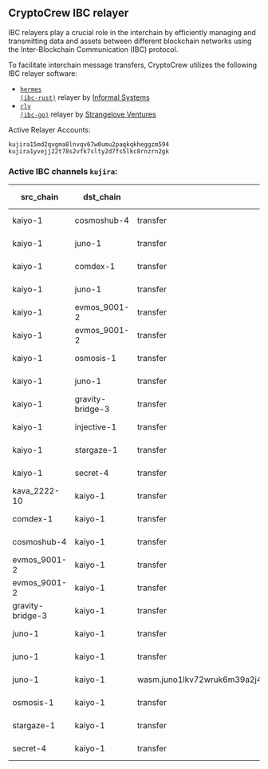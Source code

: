 ## CryptoCrew IBC relayer
IBC relayers play a crucial role in the interchain by efficiently managing and transmitting data and assets between different blockchain networks using the Inter-Blockchain Communication (IBC) protocol.

To facilitate interchain message transfers, CryptoCrew utilizes the following IBC relayer software: 
- <a href="https://github.com/informalsystems/hermes"><code>hermes (ibc-rust)</code></a> relayer by [Informal Systems](https://github.com/informalsystems)
- <a href="https://github.com/cosmos/relayer"><code>rly (ibc-go)</code></a> relayer by [Strangelove Ventures](https://github.com/strangelove-ventures)

Active Relayer Accounts:
```
kujira15md2qvgma8lnvqv67w0umu2paqkqkheggzm594
kujira1yvejj22t78s2vfk7slty2d7fs5lkc8rnzrn2gk
```

### Active IBC channels `kujira`:
| src_chain | dst_chain | IBC port | IBC channel |
| --------------- | --------------- | ------------ | ------------------- |
| kaiyo-1 | cosmoshub-4 | transfer | channel-0 |
| kaiyo-1 | juno-1 | transfer | channel-1 |
| kaiyo-1 | comdex-1 | transfer | channel-18 |
| kaiyo-1 | juno-1 | transfer | channel-2 |
| kaiyo-1 | evmos_9001-2 | transfer | channel-22 |
| kaiyo-1 | evmos_9001-2 | transfer | channel-23 |
| kaiyo-1 | osmosis-1 | transfer | channel-3 |
| kaiyo-1 | juno-1 | transfer | channel-31 |
| kaiyo-1 | gravity-bridge-3 | transfer | channel-50 |
| kaiyo-1 | injective-1 | transfer | channel-54 |
| kaiyo-1 | stargaze-1 | transfer | channel-7 |
| kaiyo-1 | secret-4 | transfer | channel-10 |
| kava_2222-10 | kaiyo-1 | transfer | channel-116 |
| comdex-1 | kaiyo-1 | transfer | channel-31 |
| cosmoshub-4 | kaiyo-1 | transfer | channel-343 |
| evmos_9001-2 | kaiyo-1 | transfer | channel-17 |
| evmos_9001-2 | kaiyo-1 | transfer | channel-18 |
| gravity-bridge-3 | kaiyo-1 | transfer | channel-107 |
| juno-1 | kaiyo-1 | transfer | channel-87 |
| juno-1 | kaiyo-1 | transfer | channel-88 |
| juno-1 | kaiyo-1 | wasm.juno1lkv72wruk6m39a2j4ps036hzxyhjccwncgfzzcaqxuwndg5x0ghqa8mrhg | channel-97 |
| osmosis-1 | kaiyo-1 | transfer | channel-259 |
| stargaze-1 | kaiyo-1 | transfer | channel-49 |
| secret-4 | kaiyo-1 | transfer | channel-22 |